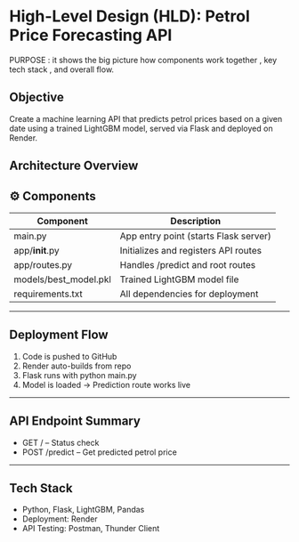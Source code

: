# High-Level Design (HLD): Petrol Price Forecasting API
PURPOSE :  it shows the big picture how components work together  , key tech stack  , and overall flow.


##  Objective

Create a machine learning API that predicts petrol prices based on a given date using a trained LightGBM model, served via Flask and deployed on Render.



##  Architecture Overview


## ⚙ Components

| Component       | Description                           |
|----------------|---------------------------------------|
| main.py       | App entry point (starts Flask server) |
| app/__init__.py | Initializes and registers API routes |
| app/routes.py  | Handles /predict and root routes   |
| models/best_model.pkl | Trained LightGBM model file   |
| requirements.txt | All dependencies for deployment   |

---

##  Deployment Flow

1. Code is pushed to GitHub
2. Render auto-builds from repo
3. Flask runs with python main.py
4. Model is loaded → Prediction route works live

---

##  API Endpoint Summary

- GET / – Status check  
- POST /predict – Get predicted petrol price

---

## Tech Stack

- Python, Flask, LightGBM, Pandas
- Deployment: Render
- API Testing: Postman, Thunder Client

















